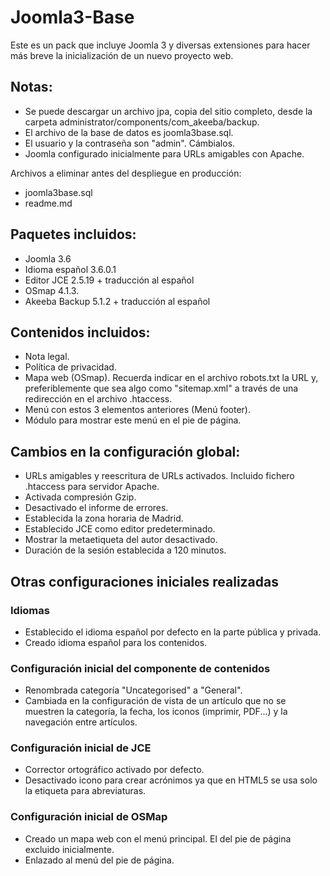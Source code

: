 # Joomla3-Base

Este es un pack que incluye Joomla 3 y diversas extensiones para hacer más breve la inicialización de un nuevo proyecto web.

## Notas:
- Se puede descargar un archivo jpa, copia del sitio completo, desde la carpeta administrator/components/com_akeeba/backup.
- El archivo de la base de datos es joomla3base.sql.
- El usuario y la contraseña son "admin". Cámbialos.
- Joomla configurado inicialmente para URLs amigables con Apache.

Archivos a eliminar antes del despliegue en producción:
- joomla3base.sql
- readme.md

## Paquetes incluidos:
- Joomla 3.6
- Idioma español 3.6.0.1
- Editor JCE 2.5.19 + traducción al español
- OSmap 4.1.3.
- Akeeba Backup 5.1.2 + traducción al español

## Contenidos incluidos:
- Nota legal.
- Política de privacidad.
- Mapa web (OSmap). Recuerda indicar en el archivo robots.txt la URL y, preferiblemente que sea algo como "sitemap.xml" a través de una redirección en el archivo .htaccess.
- Menú con estos 3 elementos anteriores (Menú footer).
- Módulo para mostrar este menú en el pie de página.

## Cambios en la configuración global:
- URLs amigables y reescritura de URLs activados. Incluido fichero .htaccess para servidor Apache.
- Activada compresión Gzip.
- Desactivado el informe de errores.
- Establecida la zona horaria de Madrid.
- Establecido JCE como editor predeterminado.
- Mostrar la metaetiqueta del autor desactivado.
- Duración de la sesión establecida a 120 minutos.

## Otras configuraciones iniciales realizadas
### Idiomas
- Establecido el idioma español por defecto en la parte pública y privada.
- Creado idioma español para los contenidos.

### Configuración inicial del componente de contenidos
- Renombrada categoría "Uncategorised" a "General".
- Cambiada en la configuración de vista de un artículo que no se muestren la categoría, la fecha, los iconos (imprimir, PDF...) y la navegación entre artículos.

### Configuración inicial de JCE
- Corrector ortográfico activado por defecto.
- Desactivado icono para crear acrónimos ya que en HTML5 se usa solo la etiqueta para abreviaturas.

### Configuración inicial de OSMap
- Creado un mapa web con el menú principal. El del pie de página excluido inicialmente.
- Enlazado al menú del pie de página.